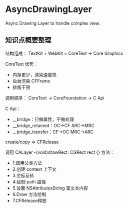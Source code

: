 # AsyncDrawingLayer
Async Drawing Layer to handle complex view.

## 知识点概要整理

结构组成：
TextKit + WebKit = CoreText -> Core Graphics

CoreText 优势：
* 内存更少，渲染速度快
* 后台渲染 CFFrame
* 排版干预

调用顺序：
CoreText -> CoreFoundation -> C Api

C Api：
* __bridge：只做属性，不做处理
* __bridge_retained：OC->CF ARC->MRC
* __bridge_transfer：CF->OC MRC->ARC

create/copy => CFRelease

调用 CALayer -(void)drawRect: CGRect rect {} 方法：
* 1.调用父类方法
* 2.创建 context 上下文
* 3.坐标反转
* 4.绘制 path 路径
* 5.设置 NSAttributesString 富文本内容
* 6.Draw 方法绘制
* 7.CFRelease释放
